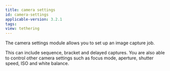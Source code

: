 ```yaml
---
title: camera settings
id: camera-settings
applicable-version: 3.2.1
tags: 
view: tethering
---
```


The camera settings module allows you to set up an image capture job. 

This can include sequence, bracket and delayed captures. You are also able to control other camera settings such as focus mode, aperture, shutter speed, ISO and white balance.
